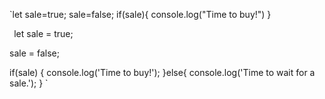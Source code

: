 `let sale=true;
sale=false;
if(sale){
  console.log("Time to buy!")
}

`
`let sale = true;

sale = false;

if(sale) {
  console.log('Time to buy!');
}else{
  console.log('Time to wait for a sale.');
}
`
